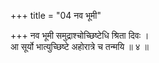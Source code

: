 +++
title = "04 नव भूमी"

+++
नव भूमी समुद्राश्चोच्छिष्टेधि श्रिता दिवः ।  
आ सूर्यो भात्युच्छिष्टे अहोरात्रे च तन्मयि ॥ ४ ॥